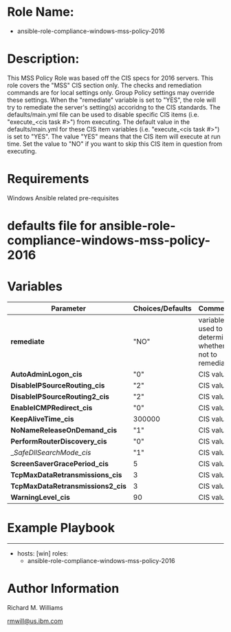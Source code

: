 # Role Name:
- ansible-role-compliance-windows-mss-policy-2016

# Description:
This MSS Policy Role was based off the CIS specs for 2016 servers.   This role
covers the "MSS" CIS section only. The checks and remediation commands are for
local settings only. Group Policy settings may override these settings. When the
"remediate" variable is set to "YES", the role will try to remediate the
server's setting(s) accoridng to the CIS standards.  The defaults/main.yml file
can be used to disable specific CIS items (i.e. "execute_<cis task #>") from
executing. The default value in the defaults/main.yml for these CIS item
variables (i.e. "execute_<cis task #>") is set to "YES". The value "YES" means
that the CIS item will execute at run time. Set the value to "NO" if you want to
skip this CIS item in question from executing.

# Requirements
Windows Ansible related pre-requisites

# defaults file for ansible-role-compliance-windows-mss-policy-2016
# Variables

Parameter | Choices/Defaults|Comments
----------|-----------------|--------
__remediate__ |"NO"| variable used to determine whether or not to remediate
__AutoAdminLogon_cis__ |"0"| CIS value.
__DisableIPSourceRouting_cis__ |"2"| CIS value.
__DisableIPSourceRouting2_cis__ |"2"| CIS value.
__EnableICMPRedirect_cis__ |"0"| CIS value.
__KeepAliveTime_cis__ |300000| CIS value.
__NoNameReleaseOnDemand_cis__ |"1"| CIS value.
__PerformRouterDiscovery_cis__ |"0"| CIS value.
__SafeDllSearchMode_cis_ |"1"| CIS value.
__ScreenSaverGracePeriod_cis__ |5| CIS value.
__TcpMaxDataRetransmissions_cis__ |3| CIS value.
__TcpMaxDataRetransmissions2_cis__|3| CIS value.
__WarningLevel_cis__ |90| CIS value.



# Example Playbook
---
 - hosts: [win]
   roles:
   - ansible-role-compliance-windows-mss-policy-2016


# Author Information
Richard M. Williams

rmwill@us.ibm.com

